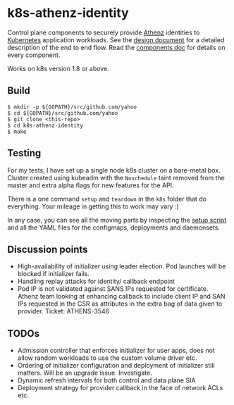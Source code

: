 k8s-athenz-identity
==========

Control plane components to securely provide [Athenz](https://github.com/yahoo/athenz) identities to 
[Kubernetes](https://kubernetes.io/) application workloads. See the [design document](DESIGN.md) for a detailed 
description of the end to end flow. Read the [components doc](COMPONENTS.md) for details on every component.

Works on k8s version 1.8 or above.

Build
-----

```
$ mkdir -p ${GOPATH}/src/github.com/yahoo
$ cd ${GOPATH}/src/github.com/yahoo
$ git clone <this-repo>
$ cd k8s-athenz-identity
$ make
```

Testing
-----

For my tests, I have set up a single node k8s cluster on a bare-metal box. Cluster created using kubeadm with
the `Noschedule` taint removed from the master and extra alpha flags for new features for the API.

There is a one command `setup` and `teardown` in the `k8s` folder that do everything. 
Your mileage in getting this to work may vary :)

In any case, you can see all the moving parts by inspecting the [setup script](k8s/setup.sh) and all the YAML files
for the configmaps, deployments and daemonsets.

Discussion points
----

* High-availability of initializer using leader election. Pod launches will be blocked if initializer fails.
* Handling replay attacks for identity/ callback endpoint
* Pod IP is not validated against SANS IPs requested for certificate. Athenz team looking at enhancing callback to 
  include client IP and SAN IPs requested in the CSR as attributes in the extra bag of data given to provider. Ticket: ATHENS-3546

TODOs
----

* Admission controller that enforces initializer for user apps, does not allow random workloads to use the custom volume driver etc.
* Ordering of initializer configuration and deployment of initializer still matters. Will be an upgrade issue. Investigate.
* Dynamic refresh intervals for both control and data plane SIA
* Deployment strategy for provider callback in the face of network ACLs etc.
